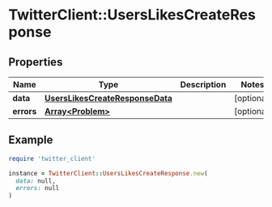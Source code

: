 # TwitterClient::UsersLikesCreateResponse

## Properties

| Name | Type | Description | Notes |
| ---- | ---- | ----------- | ----- |
| **data** | [**UsersLikesCreateResponseData**](UsersLikesCreateResponseData.md) |  | [optional] |
| **errors** | [**Array&lt;Problem&gt;**](Problem.md) |  | [optional] |

## Example

```ruby
require 'twitter_client'

instance = TwitterClient::UsersLikesCreateResponse.new(
  data: null,
  errors: null
)
```

